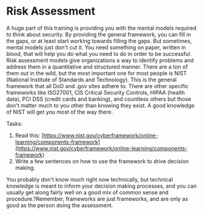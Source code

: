 # Risk Assessment
A huge part of this training is providing you with the mental models required to think about security. By providing the general framework, you can fill in the gaps, or at least start working towards filling the gaps. But sometimes, mental models just don't cut it. You need something on paper, written in blood, that will help you do what you need to do in order to be successful. Risk assessment models give organizations a way to identify problems and address them in a quantitative and structured manner. There are a ton of them out in the wild, but the most important one for most people is NIST (National Institute of Standards and Technology). This is the general framework that all DoD and .gov sites adhere to. There are other specific frameworks like ISO27001, CIS Critical Security Controls, HIPAA (health data), PCI DSS (credit cards and banking), and countless others but those don't matter much to you other than knowing they exist. A good knowledge of NIST will get you most of the way there. 

Tasks:

1. Read this: [https://www.nist.gov/cyberframework/online-learning/components-framework](https://www.nist.gov/cyberframework/online-learning/components-framework)
2. Write a few sentences on how to use the framework to drive decision making.

You probably don't know much right now technically, but technical knowledge is meant to inform your decision making processes, and you can usually get along fairly well on a good mix of common sense and procedure.?Remember, frameworks are just frameworks, and are only as good as the person doing the assessment.
